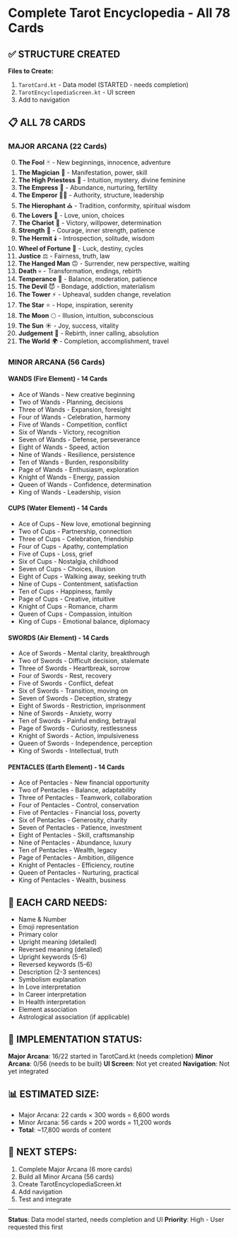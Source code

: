 # Complete Tarot Encyclopedia - All 78 Cards

## ✅ STRUCTURE CREATED

**Files to Create:**
1. `TarotCard.kt` - Data model (STARTED - needs completion)
2. `TarotEncyclopediaScreen.kt` - UI screen
3. Add to navigation

## 📋 ALL 78 CARDS

### MAJOR ARCANA (22 Cards)

0. **The Fool** 🃏 - New beginnings, innocence, adventure
1. **The Magician** 🎩 - Manifestation, power, skill
2. **The High Priestess** 🌙 - Intuition, mystery, divine feminine
3. **The Empress** 👑 - Abundance, nurturing, fertility
4. **The Emperor** 👨‍⚖️ - Authority, structure, leadership
5. **The Hierophant** ⛪ - Tradition, conformity, spiritual wisdom
6. **The Lovers** 💑 - Love, union, choices
7. **The Chariot** 🏇 - Victory, willpower, determination
8. **Strength** 🦁 - Courage, inner strength, patience
9. **The Hermit** 🕯️ - Introspection, solitude, wisdom
10. **Wheel of Fortune** 🎡 - Luck, destiny, cycles
11. **Justice** ⚖️ - Fairness, truth, law
12. **The Hanged Man** 🙃 - Surrender, new perspective, waiting
13. **Death** 💀 - Transformation, endings, rebirth
14. **Temperance** 🧘 - Balance, moderation, patience
15. **The Devil** 😈 - Bondage, addiction, materialism
16. **The Tower** ⚡ - Upheaval, sudden change, revelation
17. **The Star** ⭐ - Hope, inspiration, serenity
18. **The Moon** 🌕 - Illusion, intuition, subconscious
19. **The Sun** ☀️ - Joy, success, vitality
20. **Judgement** 📯 - Rebirth, inner calling, absolution
21. **The World** 🌍 - Completion, accomplishment, travel

### MINOR ARCANA (56 Cards)

#### WANDS (Fire Element) - 14 Cards
- Ace of Wands - New creative beginning
- Two of Wands - Planning, decisions
- Three of Wands - Expansion, foresight
- Four of Wands - Celebration, harmony
- Five of Wands - Competition, conflict
- Six of Wands - Victory, recognition
- Seven of Wands - Defense, perseverance
- Eight of Wands - Speed, action
- Nine of Wands - Resilience, persistence
- Ten of Wands - Burden, responsibility
- Page of Wands - Enthusiasm, exploration
- Knight of Wands - Energy, passion
- Queen of Wands - Confidence, determination
- King of Wands - Leadership, vision

#### CUPS (Water Element) - 14 Cards
- Ace of Cups - New love, emotional beginning
- Two of Cups - Partnership, connection
- Three of Cups - Celebration, friendship
- Four of Cups - Apathy, contemplation
- Five of Cups - Loss, grief
- Six of Cups - Nostalgia, childhood
- Seven of Cups - Choices, illusion
- Eight of Cups - Walking away, seeking truth
- Nine of Cups - Contentment, satisfaction
- Ten of Cups - Happiness, family
- Page of Cups - Creative, intuitive
- Knight of Cups - Romance, charm
- Queen of Cups - Compassion, intuition
- King of Cups - Emotional balance, diplomacy

#### SWORDS (Air Element) - 14 Cards
- Ace of Swords - Mental clarity, breakthrough
- Two of Swords - Difficult decision, stalemate
- Three of Swords - Heartbreak, sorrow
- Four of Swords - Rest, recovery
- Five of Swords - Conflict, defeat
- Six of Swords - Transition, moving on
- Seven of Swords - Deception, strategy
- Eight of Swords - Restriction, imprisonment
- Nine of Swords - Anxiety, worry
- Ten of Swords - Painful ending, betrayal
- Page of Swords - Curiosity, restlessness
- Knight of Swords - Action, impulsiveness
- Queen of Swords - Independence, perception
- King of Swords - Intellectual, truth

#### PENTACLES (Earth Element) - 14 Cards
- Ace of Pentacles - New financial opportunity
- Two of Pentacles - Balance, adaptability
- Three of Pentacles - Teamwork, collaboration
- Four of Pentacles - Control, conservation
- Five of Pentacles - Financial loss, poverty
- Six of Pentacles - Generosity, charity
- Seven of Pentacles - Patience, investment
- Eight of Pentacles - Skill, craftsmanship
- Nine of Pentacles - Abundance, luxury
- Ten of Pentacles - Wealth, legacy
- Page of Pentacles - Ambition, diligence
- Knight of Pentacles - Efficiency, routine
- Queen of Pentacles - Nurturing, practical
- King of Pentacles - Wealth, business

## 📝 EACH CARD NEEDS:

- Name & Number
- Emoji representation
- Primary color
- Upright meaning (detailed)
- Reversed meaning (detailed)
- Upright keywords (5-6)
- Reversed keywords (5-6)
- Description (2-3 sentences)
- Symbolism explanation
- In Love interpretation
- In Career interpretation
- In Health interpretation
- Element association
- Astrological association (if applicable)

## 🎯 IMPLEMENTATION STATUS:

**Major Arcana**: 16/22 started in TarotCard.kt (needs completion)
**Minor Arcana**: 0/56 (needs to be built)
**UI Screen**: Not yet created
**Navigation**: Not yet integrated

## 📊 ESTIMATED SIZE:

- Major Arcana: 22 cards × 300 words = 6,600 words
- Minor Arcana: 56 cards × 200 words = 11,200 words
- **Total**: ~17,800 words of content

## 🚀 NEXT STEPS:

1. Complete Major Arcana (6 more cards)
2. Build all Minor Arcana (56 cards)
3. Create TarotEncyclopediaScreen.kt
4. Add navigation
5. Test and integrate

---

**Status**: Data model started, needs completion and UI
**Priority**: High - User requested this first
